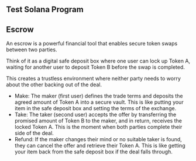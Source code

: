 
## Test Solana Program
## Escrow
An escrow is a powerful financial tool that enables secure token swaps between two parties.

Think of it as a digital safe deposit box where one user can lock up Token A, waiting for another user to deposit Token B before the swap is completed.

This creates a trustless environment where neither party needs to worry about the other backing out of the deal.

- Make: The maker (first user) defines the trade terms and deposits the agreed amount of Token A into a secure vault. This is like putting your item in the safe deposit box and setting the terms of the exchange.
- Take: The taker (second user) accepts the offer by transferring the promised amount of Token B to the maker, and in return, receives the locked Token A. This is the moment when both parties complete their side of the deal.
- Refund: If the maker changes their mind or no suitable taker is found, they can cancel the offer and retrieve their Token A. This is like getting your item back from the safe deposit box if the deal falls through.